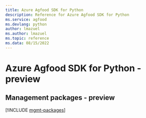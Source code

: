 ```yaml
---
title: Azure Agfood SDK for Python
description: Reference for Azure Agfood SDK for Python
ms.service: agfood
ms.devlang: python
author: lmazuel
ms.author: lmazuel
ms.topic: reference
ms.data: 08/15/2022
---
```

# Azure Agfood SDK for Python - preview

## Management packages - preview
[!INCLUDE [mgmt-packages](agfood-mgmt-index.md)]